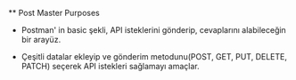 ** Post Master Purposes

* Postman' in basic şekli, API isteklerini gönderip, cevaplarını alabileceğin bir arayüz.

* Çeşitli datalar ekleyip ve gönderim metodunu(POST, GET, PUT, DELETE, PATCH) seçerek API istekleri sağlamayı amaçlar.

